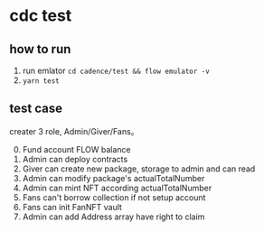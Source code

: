 # cdc test

## how to run

1. run emlator `cd cadence/test && flow emulator -v`
2. `yarn test`

## test case

creater 3 role, Admin/Giver/Fans。

0. Fund account FLOW balance
1. Admin can deploy contracts
2. Giver can create new package, storage to admin and can read
3. Admin can modify package's actualTotalNumber
4. Admin can mint NFT according actualTotalNumber
5. Fans can't borrow collection if not setup account
6. Fans can init FanNFT vault
7. Admin can add Address array have right to claim
<!-- 8. User can check Address array can claim by packageID
9. Fans can claim NFT
10. User can check Address array actually claimed by packageID -->
